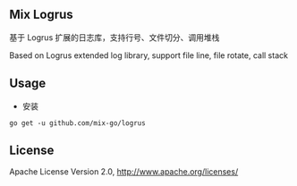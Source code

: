 ## Mix Logrus

基于 Logrus 扩展的日志库，支持行号、文件切分、调用堆栈

Based on Logrus extended log library, support file line, file rotate, call stack

## Usage

- 安装

```
go get -u github.com/mix-go/logrus
```

## License

Apache License Version 2.0, http://www.apache.org/licenses/
